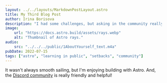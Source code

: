 ```yaml
---
layout: ../../layouts/MarkdownPostLayout.astro
title: My Third Blog Post
author: Irina Borisova
description: "I had some challenges, but asking in the community really helped!"
image: 
    url: "https://docs.astro.build/assets/rays.webp"
    alt: "Thumbnail of Astro rays."
audio:
    src: "../../../public/1AboutYourself_text.m4a"
pubDate: 2022-07-15
tags: ["astro", "learning in public", "setbacks", "community"]
---
```

It wasn't always smooth sailing, but I'm enjoying building with Astro. And, the [Discord community](https://astro.build/chat) is really friendly and helpful!